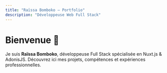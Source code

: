 ```yaml
---
title: "Raïssa Bomboko — Portfolio"
description: "Développeuse Web Full Stack"
---
```


# Bienvenue 👋

Je suis **Raïssa Bomboko**, développeuse Full Stack spécialisée en Nuxt.js & AdonisJS.
Découvrez ici mes projets, compétences et expériences professionnelles.
